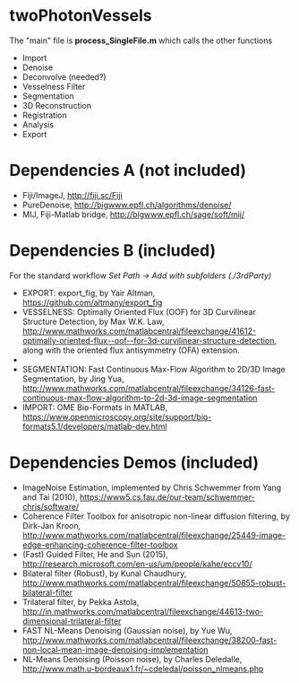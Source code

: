 # twoPhotonVessels

The "main" file is <b>process_SingleFile.m</b> which calls the other functions
- Import
- Denoise
- Deconvolve (needed?)
- Vesselness Filter
- Segmentation
- 3D Reconstruction
- Registration
- Analysis
- Export

# Dependencies A (not included)

* Fiji/ImageJ, http://fiji.sc/Fiji
* PureDenoise, http://bigwww.epfl.ch/algorithms/denoise/
* MIJ, Fiji-Matlab bridge, http://bigwww.epfl.ch/sage/soft/mij/

# Dependencies B (included)
For the standard workflow <i>Set Path -> Add with subfolders (./3rdParty)</i>

* EXPORT: export_fig, by Yair Altman, https://github.com/altmany/export_fig
* VESSELNESS: Optimally Oriented Flux (OOF) for 3D Curvilinear Structure Detection, by Max W.K. Law, http://www.mathworks.com/matlabcentral/fileexchange/41612-optimally-oriented-flux--oof--for-3d-curvilinear-structure-detection, along with the oriented flux antisymmetry (OFA) extension.
* 
* SEGMENTATION: Fast Continuous Max-Flow Algorithm to 2D/3D Image Segmentation, by Jing Yua, http://www.mathworks.com/matlabcentral/fileexchange/34126-fast-continuous-max-flow-algorithm-to-2d-3d-image-segmentation
* IMPORT: OME Bio-Formats in MATLAB, https://www.openmicroscopy.org/site/support/bio-formats5.1/developers/matlab-dev.html

# Dependencies Demos (included)

* ImageNoise Estimation, implemented by Chris Schwemmer from Yang and Tai (2010), https://www5.cs.fau.de/our-team/schwemmer-chris/software/
* Coherence Filter Toolbox for anisotropic non-linear diffusion filtering, by Dirk-Jan Kroon, http://www.mathworks.com/matlabcentral/fileexchange/25449-image-edge-enhancing-coherence-filter-toolbox
* (Fast) Guided Filter, He and Sun (2015), http://research.microsoft.com/en-us/um/people/kahe/eccv10/
* Bilateral filter (Robust), by Kunal Chaudhury, http://www.mathworks.com/matlabcentral/fileexchange/50855-robust-bilateral-filter
* Trilateral filter, by Pekka Astola, http://in.mathworks.com/matlabcentral/fileexchange/44613-two-dimensional-trilateral-filter
* FAST NL-Means Denoising (Gaussian noise), by Yue Wu, http://www.mathworks.com/matlabcentral/fileexchange/38200-fast-non-local-mean-image-denoising-implementation
* NL-Means Denoising (Poisson noise), by Charles Deledalle, http://www.math.u-bordeaux1.fr/~cdeledal/poisson_nlmeans.php 
